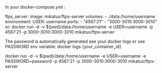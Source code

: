 In your docker-compose.yml :

ftps_server:
  image: mikatux/ftps-server
  volumes:
    - ./data:/home/username
  environment:
    USER: username
  ports:
    - "4567:21"
    - "3000-3010:3000-3010"
or: docker run -d -v $(pwd)/data:/home/username -e USER=username -p 4567:21 -p 3000-3010:3000-3010 mikatux/ftps-server

The password is automatically generated see your docker logs or use PASSWORD env variable: docker logs {your_container_id}

docker run -d -v $(pwd)/data:/home/username -e USER=username -e PASSWORD=password -p 4567:21 -p 3000-3010:3000-3010 mikatux/ftps-server
